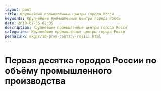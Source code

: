 ```yaml
---
layout: post
title: Крупнейшие промышленные центры города Росси
keywords: Крупнейшие промышленные центры города Росси
date: 2019-07-05 02:35
description: Крупнейшие промышленные центры города Росси
categories: Крупнейшие промышленные центры города Росси
permalink: ekgor/10-prom-centrov-rossii.html
---
```


# Первая десятка городов России по объёму промышленного производства
